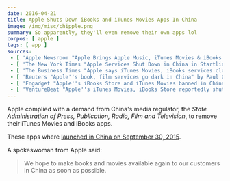 ```yaml
---
date: 2016-04-21
title: Apple Shuts Down iBooks and iTunes Movies Apps In China
image: /img/misc/chipple.png
summary: So apparently, they'll even remove their own apps lol
corpos: [ apple ]
tags: [ app ]
sources:
 - [ 'Apple Newsroom "Apple Brings Apple Music, iTunes Movies & iBooks to Customers in China Starting Today" (30 Sep 2015)', 'www.apple.com/newsroom/2015/09/30Apple-Brings-Apple-Music-iTunes-Movies-iBooks-to-Customers-in-China-Starting-Today/' ]
 - [ 'The New York Times "Apple Services Shut Down in China in Startling About-Face" by Paul Mozur and Jane Perlez (21 Apr 2016)', 'archive.ph/W2Vn1' ]
 - [ 'The Business Times "Apple says iTunes Movies, iBooks services closed down in China" (22 Apr 2016)', 'www.businesstimes.com.sg/technology/apple-says-itunes-movies-ibooks-services-closed-down-in-china' ]
 - [ 'Reuters "Apple''s book, film services go dark in China" by Paul Carsten (22 Apr 2016)', 'www.reuters.com/article/us-apple-china-idUSKCN0XJ0CD' ]
 - [ 'Engadget "Apple''s iBooks Store and iTunes Movies banned in China" by Matt Brian (22 Apr 2016)', 'www.engadget.com/2016/04/22/apples-ibooks-store-itunes-movies-ban-china/?guccounter=1' ]
 - [ 'VentureBeat "Apple''s iTunes Movies, iBooks Store reportedly shut down in China" by Jordan Novet (21 Apr 2016)', 'venturebeat.com/2016/04/21/apples-itunes-movies-ibooks-store-reportedly-shut-down-in-china/' ]
---
```


Apple complied with a demand from China's media regulator, the _State Administration of Press, Publication, Radio, Film and Television_, to remove their iTunes Movies and iBooks apps.

These apps where [launched in China on September 30, 2015](https://www.apple.com/newsroom/2015/09/30Apple-Brings-Apple-Music-iTunes-Movies-iBooks-to-Customers-in-China-Starting-Today/).

A spokeswoman from Apple said:
> We hope to make books and movies available again to our customers in China as soon as possible.
